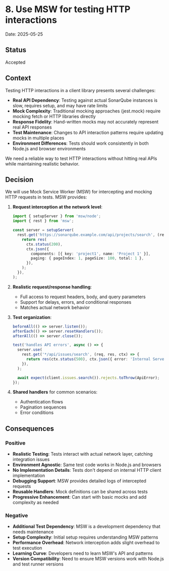 # 8. Use MSW for testing HTTP interactions

Date: 2025-05-25

## Status

Accepted

## Context

Testing HTTP interactions in a client library presents several challenges:

- **Real API Dependency**: Testing against actual SonarQube instances is slow, requires setup, and may have rate limits
- **Mock Complexity**: Traditional mocking approaches (jest.mock) require mocking fetch or HTTP libraries directly
- **Response Fidelity**: Hand-written mocks may not accurately represent real API responses
- **Test Maintenance**: Changes to API interaction patterns require updating mocks in multiple places
- **Environment Differences**: Tests should work consistently in both Node.js and browser environments

We need a reliable way to test HTTP interactions without hitting real APIs while maintaining realistic behavior.

## Decision

We will use Mock Service Worker (MSW) for intercepting and mocking HTTP requests in tests. MSW provides:

1. **Request interception at the network level**:

   ```typescript
   import { setupServer } from 'msw/node';
   import { rest } from 'msw';

   const server = setupServer(
     rest.get('https://sonarqube.example.com/api/projects/search', (req, res, ctx) => {
       return res(
         ctx.status(200),
         ctx.json({
           components: [{ key: 'project1', name: 'Project 1' }],
           paging: { pageIndex: 1, pageSize: 100, total: 1 },
         }),
       );
     }),
   );
   ```

2. **Realistic request/response handling**:
   - Full access to request headers, body, and query parameters
   - Support for delays, errors, and conditional responses
   - Matches actual network behavior

3. **Test organization**:

   ```typescript
   beforeAll(() => server.listen());
   afterEach(() => server.resetHandlers());
   afterAll(() => server.close());

   test('handles API errors', async () => {
     server.use(
       rest.get('*/api/issues/search', (req, res, ctx) => {
         return res(ctx.status(500), ctx.json({ error: 'Internal Server Error' }));
       }),
     );

     await expect(client.issues.search()).rejects.toThrow(ApiError);
   });
   ```

4. **Shared handlers** for common scenarios:
   - Authentication flows
   - Pagination sequences
   - Error conditions

## Consequences

### Positive

- **Realistic Testing**: Tests interact with actual network layer, catching integration issues
- **Environment Agnostic**: Same test code works in Node.js and browsers
- **No Implementation Details**: Tests don't depend on internal HTTP client implementation
- **Debugging Support**: MSW provides detailed logs of intercepted requests
- **Reusable Handlers**: Mock definitions can be shared across tests
- **Progressive Enhancement**: Can start with basic mocks and add complexity as needed

### Negative

- **Additional Test Dependency**: MSW is a development dependency that needs maintenance
- **Setup Complexity**: Initial setup requires understanding MSW patterns
- **Performance Overhead**: Network interception adds slight overhead to test execution
- **Learning Curve**: Developers need to learn MSW's API and patterns
- **Version Compatibility**: Need to ensure MSW versions work with Node.js and test runner versions
